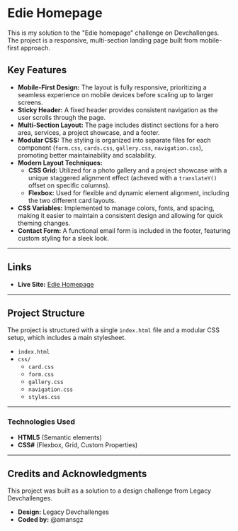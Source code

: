 # Edie Homepage

This is my solution to the "Edie homepage" challenge on Devchallenges. The project is a responsive, multi-section landing page built from mobile-first approach.

## Key Features

- **Mobile-First Design:** The layout is fully responsive, prioritizing a seamless experience on mobile devices before scaling up to larger screens.
- **Sticky Header:** A fixed header provides consistent navigation as the user scrolls through the page.
- **Multi-Section Layout:** The page includes distinct sections for a hero area, services, a project showcase, and a footer.
- **Modular CSS:** The styling is organized into separate files for each component (`form.css`, `cards.css`, `gallery.css`, `navigation.css`), promoting better maintainability and scalability.
- **Modern Layout Techniques:**
  - **CSS Grid:** Utilized for a photo gallery and a project showcase with a unique staggered alignment effect (acheved with a `translateY()` offset on specific columns).
  - **Flexbox:** Used for flexible and dynamic element alignment, including the two different card layouts.
- **CSS Variables:** Implemented to manage colors, fonts, and spacing, making it easier to maintain a consistent design and allowing for quick theming changes.
- **Contact Form:** A functional email form is included in the footer, featuring custom styling for a sleek look.

---

## Links

- **Live Site:** [Edie Homepage](https://edie-homepage-css.netlify.app)

---

## Project Structure

The project is structured with a single `index.html` file and a modular CSS setup, which includes a main stylesheet.

- `index.html`
- `css/`
  - `card.css`
  - `form.css`
  - `gallery.css`
  - `navigation.css`
  - `styles.css`

---

### Technologies Used

- **HTML5** (Semantic elements)
- **CSS#** (Flexbox, Grid, Custom Properties)

---

## Credits and Acknowledgments

This project was built as a solution to a design challenge from Legacy Devchallenges.

- **Design:** Legacy Devchallenges
- **Coded by:** @amansgz
